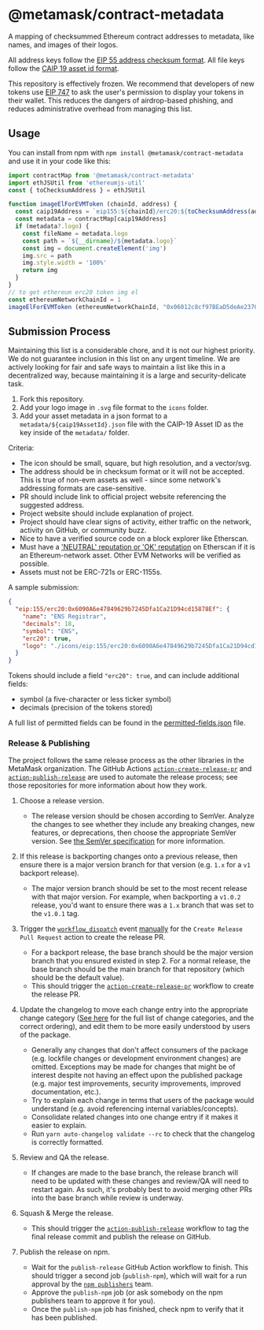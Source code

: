 # @metamask/contract-metadata

A mapping of checksummed Ethereum contract addresses to metadata, like names, and images of their logos.

All address keys follow the [EIP 55 address checksum format](https://github.com/ethereum/EIPs/issues/55).
All file keys follow the [CAIP 19 asset id format](https://github.com/ChainAgnostic/CAIPs/blob/main/CAIPs/caip-19.md).

This repository is effectively frozen. We recommend that developers of new tokens use [EIP 747](https://docs.metamask.io/guide/registering-your-token.html) to ask the user's permission to display your tokens in their wallet. This reduces the dangers of airdrop-based phishing, and reduces administrative overhead from managing this list.

## Usage

You can install from npm with `npm install @metamask/contract-metadata` and use it in your code like this:

```javascript
import contractMap from '@metamask/contract-metadata'
import ethJSUtil from 'ethereumjs-util'
const { toChecksumAddress } = ethJSUtil

function imageElForEVMToken (chainId, address) {
  const caip19Address = `eip155:${chainId}/erc20:${toChecksumAddress(address)}`
  const metadata = contractMap[caip19Address]
  if (metadata?.logo) {
    const fileName = metadata.logo
    const path = `${__dirname}/${metadata.logo}`
    const img = document.createElement('img')
    img.src = path
    img.style.width = '100%'
    return img
  }
}
// to get ethereum erc20 token img el
const ethereumNetworkChainId = 1
imageElForEVMToken (ethereumNetworkChainId, "0x06012c8cf97BEaD5deAe237070F9587f8E7A266d")
```

## Submission Process

Maintaining this list is a considerable chore, and it is not our highest priority. We do not guarantee inclusion in this list on any urgent timeline. We are actively looking for fair and safe ways to maintain a list like this in a decentralized way, because maintaining it is a large and security-delicate task.

1. Fork this repository.
2. Add your logo image in `.svg` file format to the `icons` folder.
3. Add your asset metadata in a json format to a  `metadata/${caip19AssetId}.json` file with the CAIP-19 Asset ID as the key inside of the `metadata/` folder.

Criteria:

- The icon should be small, square, but high resolution, and a vector/svg.
- The address should be in checksum format or it will not be accepted. This is true of non-evm assets as well - since some network's addressing formats are case-sensitive.
- PR should include link to official project website referencing the suggested address.
- Project website should include explanation of project.
- Project should have clear signs of activity, either traffic on the network, activity on GitHub, or community buzz.
- Nice to have a verified source code on a block explorer like Etherscan.
- Must have a ['NEUTRAL' reputation or 'OK' reputation](https://info.etherscan.com/etherscan-token-reputation) on Etherscan if it is an Ethereum-network asset. Other EVM Networks will be verified as possible.
- Assets must not be ERC-721s or ERC-1155s.

A sample submission:

```json
{
  "eip:155/erc20:0x6090A6e47849629b7245Dfa1Ca21D94cd15878Ef": {
    "name": "ENS Registrar",
    "decimals": 18,
    "symbol": "ENS",
    "erc20": true,
    "logo": "./icons/eip:155/erc20:0x6090A6e47849629b7245Dfa1Ca21D94cd15878Ef.svg"
  }
}
```

Tokens should include a field `"erc20": true`, and can include additional fields:

- symbol (a five-character or less ticker symbol)
- decimals (precision of the tokens stored)

A full list of permitted fields can be found in the [permitted-fields.json](./permitted-fields.json) file.

### Release & Publishing

The project follows the same release process as the other libraries in the MetaMask organization. The GitHub Actions [`action-create-release-pr`](https://github.com/MetaMask/action-create-release-pr) and [`action-publish-release`](https://github.com/MetaMask/action-publish-release) are used to automate the release process; see those repositories for more information about how they work.

1. Choose a release version.

   - The release version should be chosen according to SemVer. Analyze the changes to see whether they include any breaking changes, new features, or deprecations, then choose the appropriate SemVer version. See [the SemVer specification](https://semver.org/) for more information.

2. If this release is backporting changes onto a previous release, then ensure there is a major version branch for that version (e.g. `1.x` for a `v1` backport release).

   - The major version branch should be set to the most recent release with that major version. For example, when backporting a `v1.0.2` release, you'd want to ensure there was a `1.x` branch that was set to the `v1.0.1` tag.

3. Trigger the [`workflow_dispatch`](https://docs.github.com/en/actions/reference/events-that-trigger-workflows#workflow_dispatch) event [manually](https://docs.github.com/en/actions/managing-workflow-runs/manually-running-a-workflow) for the `Create Release Pull Request` action to create the release PR.

   - For a backport release, the base branch should be the major version branch that you ensured existed in step 2. For a normal release, the base branch should be the main branch for that repository (which should be the default value).
   - This should trigger the [`action-create-release-pr`](https://github.com/MetaMask/action-create-release-pr) workflow to create the release PR.

4. Update the changelog to move each change entry into the appropriate change category ([See here](https://keepachangelog.com/en/1.0.0/#types) for the full list of change categories, and the correct ordering), and edit them to be more easily understood by users of the package.

   - Generally any changes that don't affect consumers of the package (e.g. lockfile changes or development environment changes) are omitted. Exceptions may be made for changes that might be of interest despite not having an effect upon the published package (e.g. major test improvements, security improvements, improved documentation, etc.).
   - Try to explain each change in terms that users of the package would understand (e.g. avoid referencing internal variables/concepts).
   - Consolidate related changes into one change entry if it makes it easier to explain.
   - Run `yarn auto-changelog validate --rc` to check that the changelog is correctly formatted.

5. Review and QA the release.

   - If changes are made to the base branch, the release branch will need to be updated with these changes and review/QA will need to restart again. As such, it's probably best to avoid merging other PRs into the base branch while review is underway.

6. Squash & Merge the release.

   - This should trigger the [`action-publish-release`](https://github.com/MetaMask/action-publish-release) workflow to tag the final release commit and publish the release on GitHub.

7. Publish the release on npm.

   - Wait for the `publish-release` GitHub Action workflow to finish. This should trigger a second job (`publish-npm`), which will wait for a run approval by the [`npm publishers`](https://github.com/orgs/MetaMask/teams/npm-publishers) team.
   - Approve the `publish-npm` job (or ask somebody on the npm publishers team to approve it for you).
   - Once the `publish-npm` job has finished, check npm to verify that it has been published.
